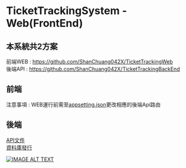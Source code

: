 # TicketTrackingSystem - Web(FrontEnd)  

## 本系統共2方案  
前端WEB : https://github.com/ShanChuang042X/TicketTrackingWeb  
後端API : https://github.com/ShanChuang042X/TicketTrackingBackEnd  

## 前端  
注意事項 : WEB運行前需至[appsetting.json](https://github.com/ShanChuang042X/TicketTrackingWeb/blob/master/TicketTrackingWeb/appsettings.json)更改相應的後端Api路由

## 後端  
[API文件](https://github.com/ShanChuang042X/TicketTrackingBackEnd/blob/master/Doc/swagger.json)  
[資料庫發行](https://github.com/ShanChuang042X/TicketTrackingBackEnd/blob/master/Doc/TicketTrackingSystem.dacpac)

[![IMAGE ALT TEXT](https://imgur.com/LVOkSWd.png)](https://youtu.be/Bc8Jf519-1M)
